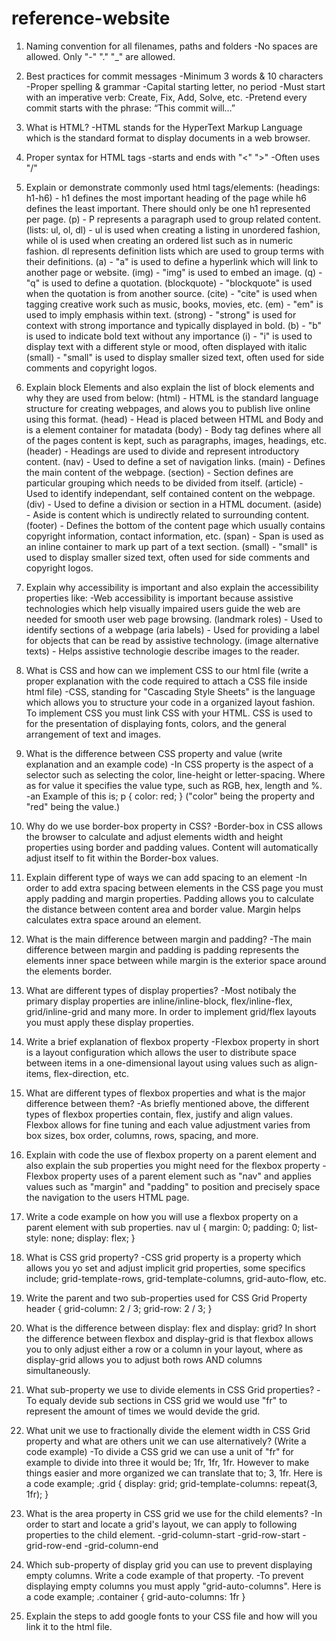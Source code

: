 # reference-website


1. Naming convention for all filenames, paths and folders
-No spaces are allowed. Only "-" "." "_" are allowed.

2. Best practices for commit messages
-Minimum 3 words & 10 characters
-Proper spelling & grammar
-Capital starting letter, no period
-Must start with an imperative verb: Create, Fix, Add, Solve, etc.
-Pretend every commit starts with the phrase: “This commit will…”

3. What is HTML?
-HTML stands for the HyperText Markup Language which is the standard format to display documents in a web browser.

4. Proper syntax for HTML tags
-starts and ends with "<" ">"
-Often uses "/" 

5. Explain or demonstrate commonly used html tags/elements:
(headings: h1-h6) - h1 defines the most important heading of the page while h6 defines the least important. There should only be one h1 represented per page. 
(p) - P represents a paragraph used to group related content.
(lists: ul, ol, dl) - ul is used when creating a listing in unordered fashion, while ol is used when creating an ordered list such as in numeric fashion. dl represents definition lists which are used to group terms with their definitions. 
(a) - "a" is used to define a hyperlink which will link to another page or website.
(img) - "img" is used to embed an image.
(q) - "q" is used to define a quotation.
(blockquote) - "blockquote" is used when the quotation is from another source.
(cite) - "cite" is used when tagging creative work such as music, books, movies, etc.
(em) - "em" is used to imply emphasis within text. 
(strong) - "strong" is used for context with strong importance and typically displayed in bold.
(b) - "b" is used to indicate bold text without any importance 
(i) - "i" is used to display text with a different style or mood, often displayed with italic 
(small) - "small" is used to display smaller sized text, often used for side comments and copyright logos.

6. Explain block Elements and also explain the list of block elements and why they are used from below: 
(html) - HTML is the standard language structure for creating webpages, and alows you to publish live online using this format.
(head) - Head is placed between HTML and Body and is a element container for matadata
(body) - Body tag defines where all of the pages content is kept, such as paragraphs, images, headings, etc. 
(header) - Headings are used to divide and represent introductory content.
(nav) - Used to define a set of navigation links.
(main) - Defines the main content of the webpage. 
(section) - Section defines are particular grouping which needs to be divided from itself. 
(article) - Used to identify independant, self contained content on the webpage.
(div) - Used to define a division or section in a HTML document.
(aside) - Aside is content which is undirectly related to surrounding content.
(footer) - Defines the bottom of the content page which usually contains copyright information, contact information, etc.
(span) - Span is used as an inline container to mark up part of a text section.
(small) - "small" is used to display smaller sized text, often used for side comments and copyright logos.

7. Explain why accessibility is important and also explain the accessibility properties like:
-Web accessibility is important because assistive technologies which help visually impaired users guide the web are needed for smooth user web page browsing. 
(landmark roles) - Used to identify sections of a webpage
(aria labels) - Used for providing a label for objects that can be read by assistive technology.
(image alternative texts) - Helps assistive technologie describe images to the reader.

8. What is CSS and how can we implement CSS to our html file (write a proper explanation with the code required to attach a CSS file inside html file)
-CSS, standing for "Cascading Style Sheets" is the language which allows you to structure your code in a organized layout fashion. To implement CSS you must link CSS with your HTML. CSS is used to for the presentation of displaying fonts, colors, and the general arrangement of text and images.  

9. What is the difference between CSS property and value (write explanation and an example code)
-In CSS property is the aspect of a selector such as selecting the color, line-height or letter-spacing. Where as for value it specifies the value type, such as RGB, hex, length and %. 
-an Example of this is;
p {
    color: red;
} 
("color" being the property and "red" being the value.)

10. Why do we use border-box property in CSS? 
-Border-box in CSS allows the browser to calculate and adjust elements width and height properties using border and padding values. Content will automatically adjust itself to fit within the Border-box values. 

11. Explain different type of ways we can add spacing to an element
-In order to add extra spacing between elements in the CSS page you must apply padding and margin properties. Padding allows you to calculate the distance between content area and border value. Margin helps calculates extra space around an element.

12. What is the main difference between margin and padding?
-The main difference between margin and padding is padding represents the elements inner space between while margin is the exterior space around the elements border. 

13. What are different types of display properties?
-Most notibaly the primary display properties are inline/inline-block, flex/inline-flex, grid/inline-grid and many more. In order to implement grid/flex layouts you must apply these display properties.  

14. Write a brief explanation of flexbox property 
-Flexbox property in short is a layout configuration which allows the user to distribute space between items in a one-dimensional layout using values such as align-items, flex-direction, etc.  

15. What are different types of flexbox properties and what is the major difference between them?
-As briefly mentioned above, the different types of flexbox properties contain, flex, justify and align values. Flexbox allows for fine tuning and each value adjustment varies from box sizes, box order, columns, rows, spacing, and more.

16. Explain with code the use of flexbox property on a parent element and also explain the sub properties you might need for the flexbox property
-Flexbox property uses of a parent element such as "nav" and applies values such as "margin" and "padding" to position and precisely space the navigation to the users HTML page.

17. Write a code example on how you will use a flexbox property on a parent element with sub properties.
nav ul {
    margin: 0;
    padding: 0;
    list-style: none;
    display: flex;
  }

18. What is CSS grid property?
-CSS grid property is a property which allows you yo set and adjust implicit grid properties, some specifics include; grid-template-rows, grid-template-columns, grid-auto-flow, etc. 

19. Write the parent and two sub-properties used for CSS Grid Property
header {
    grid-column: 2 / 3;
    grid-row: 2 / 3;
}

20. What is the difference between display: flex and display: grid?
In short the difference between flexbox and display-grid is that flexbox allows you to only adjust either a row or a column in your layout, where as display-grid allows you to adjust both rows AND columns simultaneously.

21. What sub-property we use to divide elements in CSS Grid properties?
-To equaly devide sub sections in CSS grid we would use "fr" to represent the amount of times we would devide the grid.  

22. What unit we use to fractionally divide the element width in CSS Grid property and what are others unit we can use alternatively? (Write a code example)
-To divide a CSS grid we can use a unit of "fr" for example to divide into three it would be; 1fr, 1fr, 1fr. However to make things easier and more organized we can translate that to; 3, 1fr. Here is a code example;
.grid {
  display: grid;
  grid-template-columns: repeat(3, 1fr);
}

23. What is the area property in CSS grid we use for the child elements?
-In order to start and locate a grid's layout, we can apply to following properties to the child element.
-grid-column-start
-grid-row-start
-grid-row-end
-grid-column-end

24. Which sub-property of display grid you can use to prevent displaying empty columns. Write a code example of that property.
-To prevent displaying empty columns you must apply "grid-auto-columns". Here is a code example;
.container {
    grid-auto-columns: 1fr
}

25. Explain the steps to add google fonts to your CSS file and how will you link it to the html file.
